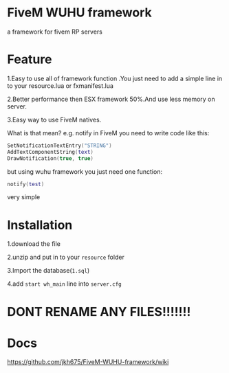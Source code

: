# FiveM WUHU framework
a framework for fivem RP servers

# Feature

1.Easy to use all of framework function .You just need to add a simple line in to your resource.lua or fxmanifest.lua

2.Better performance then ESX framework 50%.And use less memory on server.

3.Easy way to use FiveM natives.

What is that mean? e.g. notify in FiveM you need to write code like this:
```lua
SetNotificationTextEntry("STRING")
AddTextComponentString(text)
DrawNotification(true, true)
```
    
but using wuhu framework you just need one function:

```lua
notify(test)
```

very simple

# Installation
1.download the file

2.unzip and put in to your ``resource`` folder

3.Import the database(``1.sql``)

4.add ``start wh_main`` line into ``server.cfg`` 

# DONT RENAME ANY FILES!!!!!!!


# Docs

https://github.com/jkh675/FiveM-WUHU-framework/wiki


